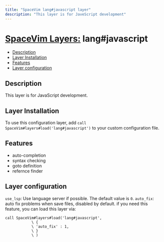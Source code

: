 ```yaml
---
title: "SpaceVim lang#javascript layer"
description: "This layer is for JaveScript development"
---
```


# [SpaceVim Layers:](https://spacevim.org/layers) lang#javascript

<!-- vim-markdown-toc GFM -->

* [Description](#description)
* [Layer Installation](#layer-installation)
* [Features](#features)
* [Layer configuration](#layer-configuration)

<!-- vim-markdown-toc -->

## Description

This layer is for JavaScript development.

## Layer Installation

To use this configuration layer, add `call SpaceVim#layers#load('lang#javascript')` to your custom configuration file.

## Features

- auto-completion
- syntax checking
- goto definition
- refernce finder

## Layer configuration

`use_lsp`: Use language server if possible. The default value is `0`.
`auto_fix`: auto fix problems when save files, disabled by default. if you need this feature, you can load this layer via:

```vim
call SpaceVim#layers#load('lang#javascript',
            \ {
            \ 'auto_fix' : 1,
            \ }
            \ )

```
